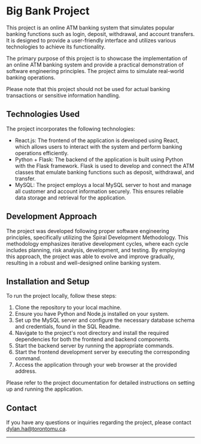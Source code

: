 # Big Bank Project

This project is an online ATM banking system that simulates popular banking functions such as login, deposit, withdrawal, and account transfers. It is designed to provide a user-friendly interface and utilizes various technologies to achieve its functionality.

The primary purpose of this project is to showcase the implementation of an online ATM banking system and provide a practical demonstration of software engineering principles. The project aims to simulate real-world banking operations.

Please note that this project should not be used for actual banking transactions or sensitive information handling.


## Technologies Used

The project incorporates the following technologies:

- React.js: The frontend of the application is developed using React, which allows users to interact with the system and perform banking operations efficiently.
- Python + Flask: The backend of the application is built using Python with the Flask framework. Flask is used to develop and connect the ATM classes that emulate banking functions such as deposit, withdrawal, and transfer.
- MySQL: The project employs a local MySQL server to host and manage all customer and account information securely. This ensures reliable data storage and retrieval for the application.

## Development Approach

The project was developed following proper software engineering principles, specifically utilizing the Spiral Development Methodology. This methodology emphasizes iterative development cycles, where each cycle includes planning, risk analysis, development, and testing. By employing this approach, the project was able to evolve and improve gradually, resulting in a robust and well-designed online banking system.


## Installation and Setup

To run the project locally, follow these steps:

1. Clone the repository to your local machine.
2. Ensure you have Python and Node.js installed on your system.
3. Set up the MySQL server and configure the necessary database schema and credentials, found in the SQL Readme.
4. Navigate to the project's root directory and install the required dependencies for both the frontend and backend components.
5. Start the backend server by running the appropriate commands.
6. Start the frontend development server by executing the corresponding command.
7. Access the application through your web browser at the provided address.

Please refer to the project documentation for detailed instructions on setting up and running the application.


## Contact

If you have any questions or inquiries regarding the project, please contact [dylan.ha@torontomu.ca](mailto:dylan.ha@torontomu.ca).

---


